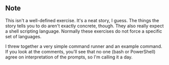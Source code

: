 ## Note

This isn't a well-defined exercise. It's a neat story, I guess. The things the story tells you to do aren't exactly concrete, though. They also really expect a shell scripting language. Normally these exercises do not force a specific set of languages.

I threw together a very simple command runner and an example command. If you look at the comments, you'll see that no one (bash or PowerShell) agree on interpretation of the prompts, so I'm calling it a day.
